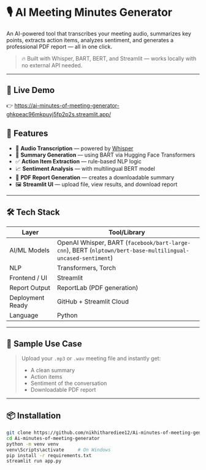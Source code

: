 # 🎙️ AI Meeting Minutes Generator

An AI-powered tool that transcribes your meeting audio, summarizes key points, extracts action items, analyzes sentiment, and generates a professional PDF report — all in one click.

> 🔥 Built with Whisper, BART, BERT, and Streamlit — works locally with no external API needed.

---

## 🚀 Live Demo
👉 https://ai-minutes-of-meeting-generator-ghkpeac96mkpuyj5fp2p2s.streamlit.app/
## 🚀 Features

- 🎤 **Audio Transcription** — powered by [Whisper](https://github.com/openai/whisper)
- 📌 **Summary Generation** — using BART via Hugging Face Transformers
- ✅ **Action Item Extraction** — rule-based NLP logic
- 📈 **Sentiment Analysis** — with multilingual BERT model
- 🧾 **PDF Report Generation** — creates a downloadable summary
- 🖼️ **Streamlit UI** — upload file, view results, and download report

---

## 🛠️ Tech Stack

| Layer           | Tool/Library                                      |
|-----------------|--------------------------------------------------|
| AI/ML Models    | OpenAI Whisper, BART (`facebook/bart-large-cnn`), BERT (`nlptown/bert-base-multilingual-uncased-sentiment`) |
| NLP             | Transformers, Torch                              |
| Frontend / UI   | Streamlit                                        |
| Report Output   | ReportLab (PDF generation)                       |
| Deployment Ready| GitHub + Streamlit Cloud                         |
| Language        | Python                                           |

---

## 🧪 Sample Use Case

> Upload your `.mp3` or `.wav` meeting file and instantly get:
> - A clean summary  
> - Action items  
> - Sentiment of the conversation  
> - Downloadable PDF report  

---

## 📦 Installation

```bash
git clone https://github.com/nikhitharediee12/Ai-minutes-of-meeting-generator
cd Ai-minutes-of-meeting-generator
python -m venv venv
venv\Scripts\activate     # On Windows
pip install -r requirements.txt
streamlit run app.py

